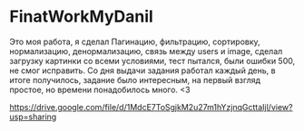 # FinatWorkMyDanil
Это моя работа, я сделал Пагинацию, фильтрацию, сортировку, нормализацию, денормализацию, связь между users и image, сделал загрузку картинки со всеми условиями, тест пытался, были ошибки 500, не смог исправить. Со дня выдачи задания работал каждый день, в итоге получилось, задание было интересным, на первый взгляд простое, но времени понадобилось много. <3

https://drive.google.com/file/d/1MdcE7ToSgjkM2u27m1hYzjnqGcttaIjl/view?usp=sharing
